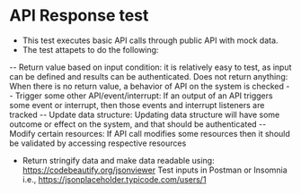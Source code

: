 # API Response test

- This test executes basic API calls through public API with mock data. 
- The test attapets to do the following:

-- Return value based on input condition: it is relatively easy to test, as input can be defined and results can be authenticated. Does not return anything: When there is no return value, a behavior of API on the system is checked
-- Trigger some other API/event/interrupt: If an output of an API triggers some event or interrupt, then those events and interrupt listeners are tracked
-- Update data structure: Updating data structure will have some outcome or effect on the system, and that should be authenticated
-- Modify certain resources: If API call modifies some resources then it should be validated by accessing respective resources
- Return stringify data and make data readable using: https://codebeautify.org/jsonviewer
Test inputs in Postman or Insomnia i.e., https://jsonplaceholder.typicode.com/users/1